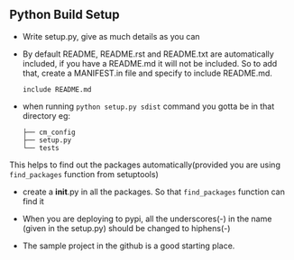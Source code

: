## Python Build Setup

* Write setup.py, give as much details as you can

* By default README, README.rst and README.txt are automatically included, if you have a README.md it will not be included. So to add that, create a MANIFEST.in file and specify to include README.md.

  `include README.md`

* when running `python setup.py sdist` command you gotta be in that directory
  eg:

  ```
  ├── cm_config
  ├── setup.py
  └── tests
  ```
This helps to find out the packages automatically(provided you are using `find_packages` function from setuptools)

* create a __init__.py in all the packages. So that `find_packages` function can find it

* When you are deploying to pypi, all the underscores(-) in the name (given in the setup.py) should be changed to hiphens(-)

* The sample project in the github is a good starting place.
